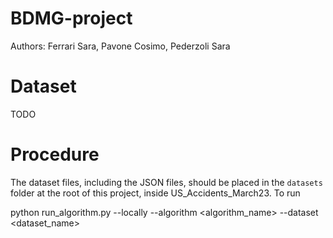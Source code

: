 # BDMG-project

Authors: Ferrari Sara, Pavone Cosimo, Pederzoli Sara

# Dataset

TODO

# Procedure 

The dataset files, including the JSON files, should be placed in the `datasets` folder at the root of this project, inside US_Accidents_March23.
To run

python run_algorithm.py --locally --algorithm <algorithm_name> --dataset <dataset_name>
